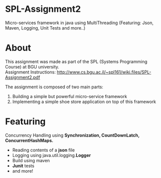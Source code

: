 # SPL-Assignment2
Micro-services framework in java using MultiThreading (Featuring: Json, Maven, Logging, Unit Tests and more..)

# About
This assignment was made as part of the SPL (Systems Programming Course) at BGU university. <br>
Assignment Instructions: http://www.cs.bgu.ac.il/~spl161/wiki.files/SPL-Assignment2.pdf

The assignment is composed of two main parts: 
  1. Building a simple but powerful micro-service framework <br>
  2. Implementing a simple shoe store application on top of this framework <br>

# Featuring 
Concurrency Handling using <b>Synchronization, CountDownLatch, ConcurrentHashMaps.</b> <br>
* Reading contents of a <b>json</b> file <br>
* Logging using java.util.logging.<b>Logger</b> <br>
* Build using maven <br>
* <b>Junit</b> tests <br>
* and more!
